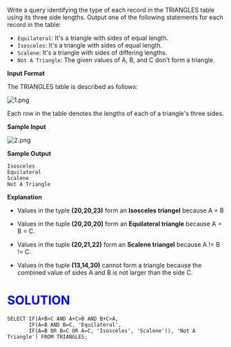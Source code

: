 Write a query identifying the type of each record in the TRIANGLES table using its three side lengths. Output one of the following statements for each record in the table:
* `Equilateral`: It's a triangle with  sides of equal length.
* `Isosceles`: It's a triangle with  sides of equal length.
* `Scalene`: It's a triangle with  sides of differing lengths.
* `Not A Triangle`: The given values of A, B, and C don't form a triangle.

**Input Format**

The TRIANGLES table is described as follows:

![1.png](attachment:0df86f35-b858-42b7-9d8f-255d8bf21e5a.png)

Each row in the table denotes the lengths of each of a triangle's three sides.

**Sample Input**

![2.png](attachment:c33a63c9-6c45-499c-a46e-54fd95a4c63c.png)

**Sample Output**

```
Isosceles
Equilateral
Scalene
Not A Triangle

```

**Explanation**

* Values in the typle **(20,20,23)** form an **Isosceles triangel** because A = B

* Values in the tuple **(20,20,20)** form an **Equilateral triangle** because A = B = C. 

* Values in the tuple **(20,21,22)** form an **Scalene triangel** because A != B != C.

* Values in the tuple **(13,14,30)** cannot form a triangle because the combined value of sides A and B is not larger than the side C.

# <span style="color:blue">SOLUTION
</span>


    
``` mysql
SELECT IF(A+B>C AND A+C>B AND B+C>A, 
       IF(A=B AND B=C, 'Equilateral', 
       IF(A=B OR B=C OR A=C, 'Isosceles', 'Scalene')), 'Not A Triangle') FROM TRIANGLES;
```
